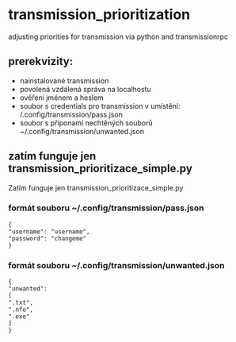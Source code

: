 # transmission_prioritization
adjusting priorities for transmission via python and transmissionrpc

## prerekvizity:
* nainstalované transmission
* povolená vzdálená správa na localhostu
* ověření jménem a heslem
* soubor s credentials pro transmission v umístění: /.config/transmission/pass.json
* soubor s příponami nechtěných souborů ~/.config/transmission/unwanted.json

## zatím funguje jen transmission_prioritizace_simple.py
Zatím funguje jen transmission_prioritizace_simple.py

### formát souboru ~/.config/transmission/pass.json
	{
	"username": "username",
	"password": "changeme"
	}	

### formát souboru ~/.config/transmission/unwanted.json
	{
	"unwanted":
	[
	".txt",
	".nfo",
	".exe"
	]
	}
